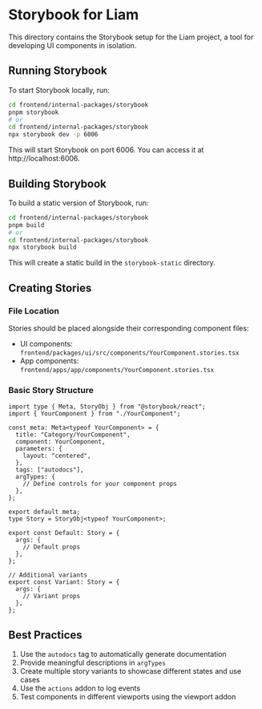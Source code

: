 # Storybook for Liam

This directory contains the Storybook setup for the Liam project, a tool for developing UI components in isolation.

## Running Storybook

To start Storybook locally, run:

```bash
cd frontend/internal-packages/storybook
pnpm storybook
# or
cd frontend/internal-packages/storybook
npx storybook dev -p 6006
```

This will start Storybook on port 6006. You can access it at http://localhost:6006.

## Building Storybook

To build a static version of Storybook, run:

```bash
cd frontend/internal-packages/storybook
pnpm build
# or
cd frontend/internal-packages/storybook
npx storybook build
```

This will create a static build in the `storybook-static` directory.

## Creating Stories

### File Location

Stories should be placed alongside their corresponding component files:

- UI components: `frontend/packages/ui/src/components/YourComponent.stories.tsx`
- App components: `frontend/apps/app/components/YourComponent.stories.tsx`

### Basic Story Structure

```tsx
import type { Meta, StoryObj } from "@storybook/react";
import { YourComponent } from "./YourComponent";

const meta: Meta<typeof YourComponent> = {
  title: "Category/YourComponent",
  component: YourComponent,
  parameters: {
    layout: "centered",
  },
  tags: ["autodocs"],
  argTypes: {
    // Define controls for your component props
  },
};

export default meta;
type Story = StoryObj<typeof YourComponent>;

export const Default: Story = {
  args: {
    // Default props
  },
};

// Additional variants
export const Variant: Story = {
  args: {
    // Variant props
  },
};
```

## Best Practices

1. Use the `autodocs` tag to automatically generate documentation
2. Provide meaningful descriptions in `argTypes`
3. Create multiple story variants to showcase different states and use cases
4. Use the `actions` addon to log events
5. Test components in different viewports using the viewport addon
